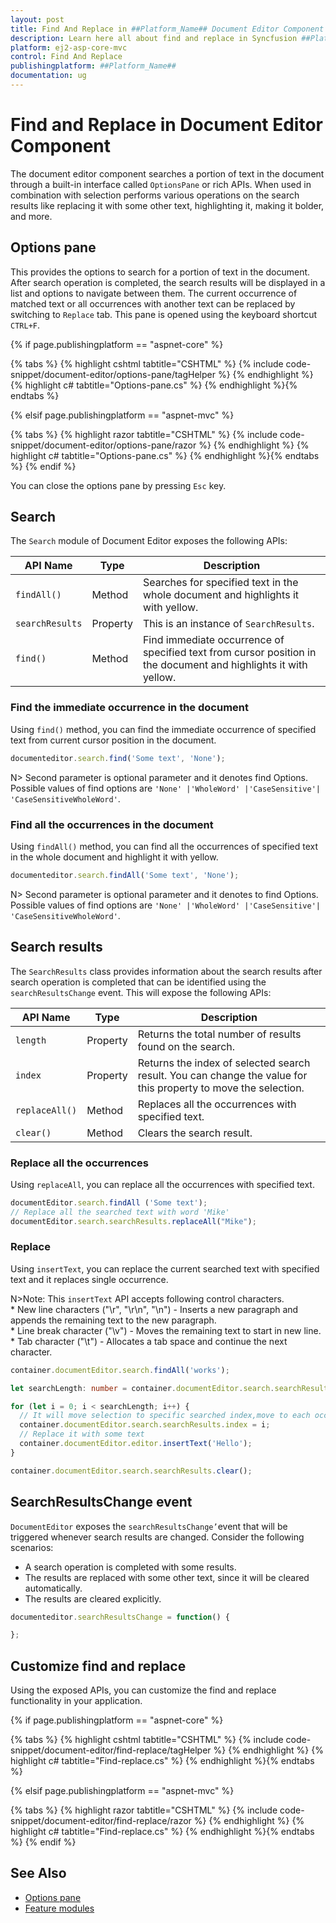 ```yaml
---
layout: post
title: Find And Replace in ##Platform_Name## Document Editor Component | Syncfusion
description: Learn here all about find and replace in Syncfusion ##Platform_Name## Document Editor component of Syncfusion Essential JS 2 and more.
platform: ej2-asp-core-mvc
control: Find And Replace
publishingplatform: ##Platform_Name##
documentation: ug
---
```



# Find and Replace in Document Editor Component

The document editor component searches a portion of text in the document through a built-in interface called `OptionsPane` or rich APIs. When used in combination with selection performs various operations on the search results like replacing it with some other text, highlighting it, making it bolder, and more.

## Options pane

This provides the options to search for a portion of text in the document. After search operation is completed, the search results will be displayed in a list and options to navigate between them. The current occurrence of matched text or all occurrences with another text can be replaced by switching to `Replace` tab. This pane is opened using the keyboard shortcut `CTRL+F`.

{% if page.publishingplatform == "aspnet-core" %}

{% tabs %}
{% highlight cshtml tabtitle="CSHTML" %}
{% include code-snippet/document-editor/options-pane/tagHelper %}
{% endhighlight %}
{% highlight c# tabtitle="Options-pane.cs" %}
{% endhighlight %}{% endtabs %}

{% elsif page.publishingplatform == "aspnet-mvc" %}

{% tabs %}
{% highlight razor tabtitle="CSHTML" %}
{% include code-snippet/document-editor/options-pane/razor %}
{% endhighlight %}
{% highlight c# tabtitle="Options-pane.cs" %}
{% endhighlight %}{% endtabs %}
{% endif %}



You can close the options pane by pressing `Esc` key.

## Search

The `Search` module of Document Editor exposes the following APIs:

|API Name|Type |Description|
|---|---|---|
|`findAll()` | Method |Searches for specified text in the whole document and highlights it with yellow.|
|`searchResults` |Property |This is an instance of `SearchResults`.|
|`find()` | Method |Find immediate occurrence of specified text from cursor position in the document and highlights it with yellow.|

### Find the immediate occurrence in the document

Using `find()` method, you can find the immediate occurrence of specified text from current cursor position in the document.

```typescript
documenteditor.search.find('Some text', 'None');
```

N> Second parameter is optional parameter and it denotes find Options. Possible values of find options are `'None' |'WholeWord' |'CaseSensitive'| 'CaseSensitiveWholeWord'`.

### Find all the occurrences in the document

Using `findAll()` method, you can find all the occurrences of specified text in the whole document and highlight it with yellow.

```typescript
documenteditor.search.findAll('Some text', 'None');
```

N> Second parameter is optional parameter and it denotes to find Options. Possible values of find options are `'None' |'WholeWord' |'CaseSensitive'| 'CaseSensitiveWholeWord'`.

## Search results

The `SearchResults` class provides information about the search results after search operation is completed that can be identified using the `searchResultsChange` event. This will expose the following APIs:

|API Name|Type |Description|
|---|---|---|
|`length` |Property|Returns the total number of results found on the search.|
|`index` |Property|Returns the index of selected search result. You can change the value for this property to move the selection.|
|`replaceAll()` |Method|Replaces all the occurrences with specified text.|
|`clear()` |Method|Clears the search result.|

### Replace all the occurrences

Using `replaceAll`, you can replace all the occurrences with specified text.

```typescript
documentEditor.search.findAll ('Some text');
// Replace all the searched text with word 'Mike'
documentEditor.search.searchResults.replaceAll("Mike");  
```

### Replace

Using `insertText`, you can replace the current searched text with specified text and it replaces single occurrence.

N>Note: This `insertText` API accepts following control characters.
<br/>* New line characters ("\r", "\r\n", "\n") - Inserts a new paragraph and appends the remaining text to the new paragraph.
<br/>* Line break character ("\v") - Moves the remaining text to start in new line.
<br/>* Tab character ("\t") - Allocates a tab space and continue the next character.

```typescript
container.documentEditor.search.findAll('works');

let searchLength: number = container.documentEditor.search.searchResults.length;

for (let i = 0; i < searchLength; i++) {
  // It will move selection to specific searched index,move to each occurrence one by one
  container.documentEditor.search.searchResults.index = i;
  // Replace it with some text
  container.documentEditor.editor.insertText('Hello');
}

container.documentEditor.search.searchResults.clear();
```

## SearchResultsChange event

`DocumentEditor` exposes the `searchResultsChange’`event that will be triggered whenever search results are changed. Consider the following scenarios:

* A search operation is completed with some results.
* The results are replaced with some other text, since it will be cleared automatically.
* The results are cleared explicitly.

```typescript
documenteditor.searchResultsChange = function() {

};
```

## Customize find and replace

Using the exposed APIs, you can customize the find and replace functionality in your application.

{% if page.publishingplatform == "aspnet-core" %}

{% tabs %}
{% highlight cshtml tabtitle="CSHTML" %}
{% include code-snippet/document-editor/find-replace/tagHelper %}
{% endhighlight %}
{% highlight c# tabtitle="Find-replace.cs" %}
{% endhighlight %}{% endtabs %}

{% elsif page.publishingplatform == "aspnet-mvc" %}

{% tabs %}
{% highlight razor tabtitle="CSHTML" %}
{% include code-snippet/document-editor/find-replace/razor %}
{% endhighlight %}
{% highlight c# tabtitle="Find-replace.cs" %}
{% endhighlight %}{% endtabs %}
{% endif %}



## See Also

* [Options pane](../document-editor/dialog.html#options-pane)
* [Feature modules](../document-editor/feature-module/)
